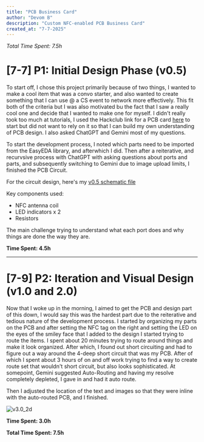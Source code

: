 ```yaml
---
title: "PCB Business Card"
author: "Devom B"
description: "Custom NFC-enabled PCB Business Card"
created_at: "7-7-2025"
---
```


<em>Total Time Spent: 7.5h</em>

# [7-7] P1: Initial Design Phase (v0.5)

To start off, I chose this project primarily because of two things, I wanted to make a cool item that was a convo starter, and also wanted to create something that I can use @ a CS event to network more effectively. This fit both of the criteria but I was also motivated bu the fact that I saw a really cool one and decide that I wanted to make one for myself. I didn't really took too much at tutorials, I used the Hackclub link for a PCB card [here](https://jams.hackclub.com/jam/hacker-card) to start but did not want to rely on it so that I can build my own understanding of PCB design. I also asked ChatGPT and Gemini most of my questions. 

To start the development process, I noted which parts need to be imported from the EasyEDA library, and afterwhich I did. Then after a reiterative, and recurvsive process with ChatGPT with asking questions about ports and parts, and subsequently switching to Gemini due to image upload limits, I finished the PCB Circuit. 

For the circuit design, here's my [v0.5 schematic file](images/Circuit_Design/)

Key components used:
- NFC antenna coil
- LED indicators  x 2
- Resistors

The main challenge trying to understand what each port does and why things are done the way they are. 

**Time Spent: 4.5h**

---

# [7-9] P2: Iteration and Visual Design (v1.0 and 2.0)

Now that I woke up in the morning, I aimed to get the PCB and design part of this down, I would say this was the hardest part due to the reiterative and tedious nature of the development process. I started by organizing my parts on the PCB and after setting the NFC tag on the right and setting the LED on the eyes of the smiley face that I added to the design I started trying to route the items. I spent about 20 minutes trying to route around things and make it look organized. After which, I found out short circuiting and had to figure out a way around the 4-deep short circuit that was my PCB. After of which I spent about 3 hours of on and off work trying to find a way to create route set that wouldn't short circuit, but also looks sophisticated. At somepoint, Gemini suggested Auto-Routing and having my resolve completely depleted, I gave in and had it auto route. 

Then I adjusted the location of the text and images so that they were inline with the auto-routed PCB, and I finished. 

![v3.0_2d](images/v3_PCB_Design/v3.0_2d.png)

**Time Spent: 3.0h**


**Total Time Spent: 7.5h**
